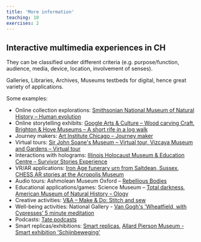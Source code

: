 ```yaml
---
title: 'More information'
teaching: 10
exercises: 2
---
```




## Interactive multimedia experiences in CH

They can be classified under different criteria (e.g. purpose/function, audience, media, device, location, involvement of senses).

Galleries, Libraries, Archives, Museums testbeds for digital, hence great variety of applications.


Some examples:

- Online collection explorations: [Smithsonian National Museum of Natural History – Human evolution](https://humanorigins.si.edu/)
- Online storytelling exhibits: [Google Arts & Culture – Wood carving Craft, Brighton & Hove Museums – A short rife in a log walk](https://artsandculture.google.com/story/dQUxxVVlTbimeQ)
- Journey makers: [Art Institute Chicago – Journey maker](http://journeymaker.artic.edu/)
- Virtual tours: [Sir John Soane's Museum – Virtual tour, Vizcaya Museum and Gardens – Virtual tour](https://explore.soane.org/)
- Interactions with holograms: [Illinois Holocaust Museum & Education Centre – Survivor Stories Experience](https://www.ilholocaustmuseum.org/exhibitions/survivor-stories-experience/)
- VR/AR applications: [Iron Age funerary urn from Saltdean, Sussex](https://hal.science/hal-01885788/file/HAL_Incorporation_of_3D_printed_artefacts_into_Virtual_Reality__VR__experiences_to_enable_multiple_interpretations_of_archaeological_artefacts__Copy_.pdf), [CHESS AR stories at the Acropolis Museum](https://www.youtube.com/watch?v=gfjIobo_oUc)
- Audio tours: Ashmolean Museum Oxford – [Rebellious Bodies](https://app.smartify.org/en-GB/tours/ashmolean-rebellious-bodies-tour?utm_source=ashmoleanwebsite&utm_medium=webpagelink&utm_content=rebelliousbodiestour&utm_campaign=ashmoleansmartifywebpage&lang=en-GB)
- Educational applications/games: Science Museum – [Total darkness](https://totaldarkness.sciencemuseum.org.uk/), [American Museum of Natural History – Ology](https://www.amnh.org/explore/ology/archaeology)
- Creative activities: [V&A – Make & Do: Stitch and sew](https://www.vam.ac.uk/info/make-and-do)
- Well-being activities: National Gallery - [Van Gogh's 'Wheatfield, with Cypresses’ 5 minute meditation](https://www.nationalgallery.org.uk/stories/5-minute-meditation-van-goghs-wheatfield-with-cypresses)
- Podcasts: [Tate podcasts](https://www.tate.org.uk/art/podcasts)
- Smart replicas/exhibitions: [Smart replicas](https://www.smartreplicas.nl/demo-film), [Allard Pierson Museum - Smart exhibition 'Schijnbeweging'](https://www.youtube.com/watch?v=8M5Ryn0aQAA)
